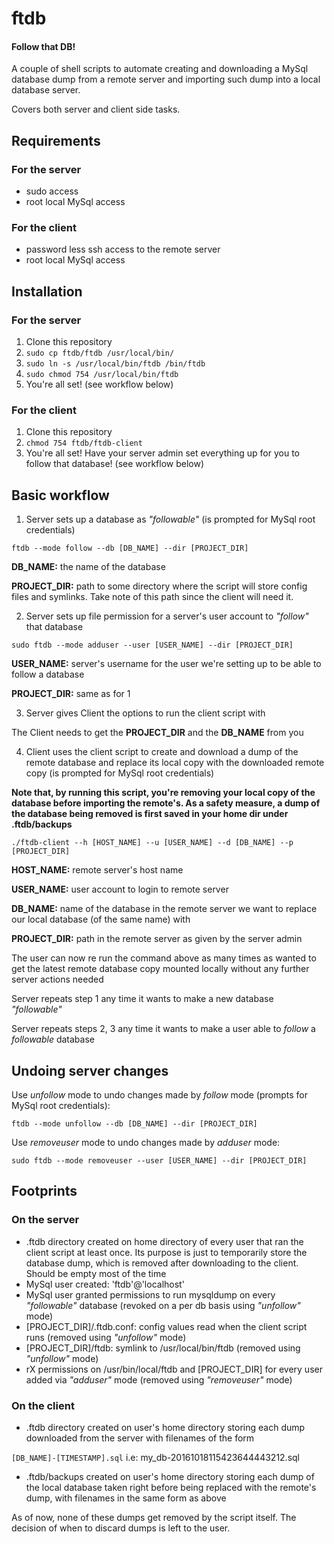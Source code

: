 # ftdb
#### Follow that DB!

A couple of shell scripts to automate creating and downloading a MySql database dump from a remote server and importing such dump into a local database server.

Covers both server and client side tasks.

## Requirements
### For the server
- sudo access
- root local MySql access

### For the client
- password less ssh access to the remote server
- root local MySql access

## Installation
### For the server
1. Clone this repository
2. `sudo cp ftdb/ftdb /usr/local/bin/`
3. `sudo ln -s /usr/local/bin/ftdb /bin/ftdb`
4. `sudo chmod 754 /usr/local/bin/ftdb`
5. You're all set! (see workflow below)

### For the client
1. Clone this repository
2. `chmod 754 ftdb/ftdb-client`
3. You're all set! Have your server admin set everything up for you to follow that database! (see workflow below)

## Basic workflow
1. Server sets up a database as _"followable"_ (is prompted for MySql root credentials)

 `ftdb --mode follow --db [DB_NAME] --dir [PROJECT_DIR]`

 **DB_NAME:** the name of the database

 **PROJECT_DIR:** path to some directory where the script will store config files and symlinks. Take note of this path since the client will need it.

2. Server sets up file permission for a server's user account to _"follow"_ that database

 `sudo ftdb --mode adduser --user [USER_NAME] --dir [PROJECT_DIR]`

 **USER_NAME:** server's username for the user we're setting up to be able to follow a database

 **PROJECT_DIR:** same as for 1

3. Server gives Client the options to run the client script with

 The Client needs to get the **PROJECT_DIR** and the **DB_NAME** from you

4. Client uses the client script to create and download a dump of the remote database and replace its local copy with the downloaded remote copy (is prompted for MySql root credentials)

 **Note that, by running this script, you're removing your local copy of the database before importing the remote's. As a safety measure, a dump of the database being removed is first saved in your home dir under .ftdb/backups**

 `./ftdb-client --h [HOST_NAME] --u [USER_NAME] --d [DB_NAME] --p [PROJECT_DIR]`

 **HOST_NAME:** remote server's host name

 **USER_NAME:** user account to login to remote server

 **DB_NAME:** name of the database in the remote server we want to replace our local database (of the same name) with

 **PROJECT_DIR:** path in the remote server as given by the server admin

 The user can now re run the command above as many times as wanted to get the latest remote database copy mounted locally without any further server actions needed

Server repeats step 1 any time it wants to make a new database _"followable"_

Server repeats steps 2, 3 any time it wants to make a user able to _follow_ a _followable_ database

## Undoing server changes
Use _unfollow_ mode to undo changes made by _follow_ mode (prompts for MySql root credentials):

`ftdb --mode unfollow --db [DB_NAME] --dir [PROJECT_DIR]`

Use _removeuser_ mode to undo changes made by _adduser_ mode:

`sudo ftdb --mode removeuser --user [USER_NAME] --dir [PROJECT_DIR]`

## Footprints
### On the server
- .ftdb directory created on home directory of every user that ran the client script at least once. Its purpose is just to temporarily store the database dump, which is removed after downloading to the client. Should be empty most of the time
- MySql user created: 'ftdb'@'localhost'
- MySql user granted permissions to run mysqldump on every _"followable"_ database (revoked on a per db basis using _"unfollow"_ mode)
- [PROJECT\_DIR]/.ftdb.conf: config values read when the client script runs (removed using _"unfollow"_ mode)
- [PROJECT\_DIR]/ftdb: symlink to /usr/local/bin/ftdb (removed using _"unfollow"_ mode)
- rX permissions on /usr/bin/local/ftdb and [PROJECT\_DIR] for every user added via _"adduser"_ mode (removed using _"removeuser"_ mode)

### On the client
- .ftdb directory created on user's home directory storing each dump downloaded from the server with filenames of the form

 `[DB_NAME]-[TIMESTAMP].sql`
 i.e: my\_db-20161018115423644443212.sql

- .ftdb/backups created on user's home directory storing each dump of the local database taken right before being replaced with the remote's dump, with filenames in the same form as above

 As of now, none of these dumps get removed by the script itself. The decision of when to discard dumps is left to the user.